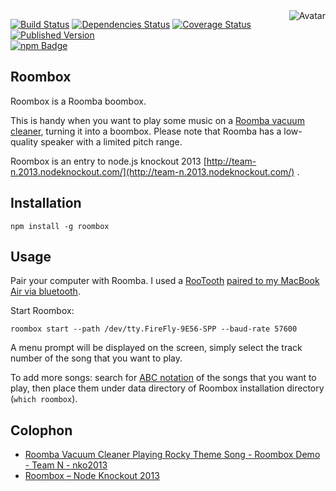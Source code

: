 <img align="right" src="https://raw.github.com/cliffano/roombox/master/avatar.jpg" alt="Avatar"/>

[![Build Status](https://secure.travis-ci.org/cliffano/roombox.png?branch=master)](http://travis-ci.org/cliffano/roombox)
[![Dependencies Status](https://david-dm.org/cliffano/roombox.png)](http://david-dm.org/cliffano/roombox)
[![Coverage Status](https://coveralls.io/repos/cliffano/roombox/badge.png?branch=master)](https://coveralls.io/r/cliffano/roombox?branch=master)
[![Published Version](https://badge.fury.io/js/roombox.png)](http://badge.fury.io/js/roombox)
<br/>
[![npm Badge](https://nodei.co/npm/roombox.png)](http://npmjs.org/package/roombox)

Roombox
-------

Roombox is a Roomba boombox.

This is handy when you want to play some music on a [Roomba vacuum cleaner](http://en.wikipedia.org/wiki/Roomba), turning it into a boombox. Please note that Roomba has a low-quality speaker with a limited pitch range.

Roombox is an entry to node.js knockout 2013 [http://team-n.2013.nodeknockout.com/](http://team-n.2013.nodeknockout.com/) .

Installation
------------

    npm install -g roombox

Usage
-----

Pair your computer with Roomba.
I used a [RooTooth](https://www.google.com.au/search?q=rootooth) [paired to my MacBook Air via bluetooth](http://gicl.cs.drexel.edu/index.php/Connecting_Roomba_to_Your_Computer).

Start Roombox:

    roombox start --path /dev/tty.FireFly-9E56-SPP --baud-rate 57600

A menu prompt will be displayed on the screen, simply select the track number of the song that you want to play.

To add more songs: search for [ABC notation](https://www.google.com.au/search?q=abc+notation) of the songs that you want to play, then place them under data directory of Roombox installation directory (`which roombox`).

Colophon
--------

* [Roomba Vacuum Cleaner Playing Rocky Theme Song - Roombox Demo - Team N - nko2013](http://www.youtube.com/watch?v=C20hhCIIHUs)
* [Roombox – Node Knockout 2013](http://blog.cliffano.com/2013/11/25/roombox-node-knockout-2013/)
